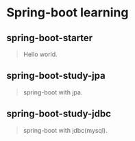 
# Spring-boot learning

## spring-boot-starter 

> Hello world.

## spring-boot-study-jpa

> spring-boot with jpa.

## spring-boot-study-jdbc

> spring-boot with jdbc(mysql).
